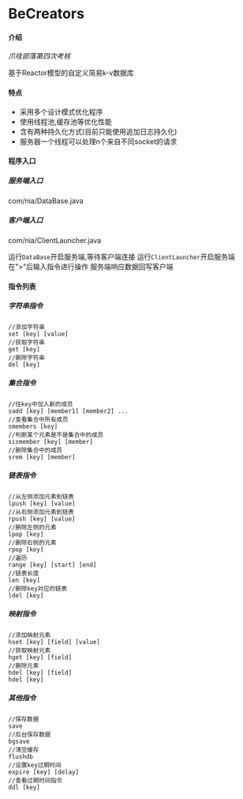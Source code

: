 # BeCreators

#### 介绍

*爪哇部落第四次考核*

基于Reactor模型的自定义简易k-v数据库

#### 特点
- 采用多个设计模式优化程序
- 使用线程池,缓存池等优化性能
- 含有两种持久化方式(目前只能使用追加日志持久化)
- 服务器一个线程可以处理n个来自不同socket的请求

#### 程序入口

##### 服务端入口
com/nia/DataBase.java

##### 客户端入口
com/nia/ClientLauncher.java

运行`DataBase`开启服务端,等待客户端连接
运行`ClientLauncher`开启服务端
在">"后输入指令进行操作
服务端响应数据回写客户端

#### 指令列表

##### 字符串指令

```
//添加字符串
set [key] [value]
//获取字符串
get [key]
//删除字符串
del [key]
```

##### 集合指令

```
//往key中加入新的成员
sadd [key] [member1] [member2] ...
//查看集合中所有成员
smembers [key]
//判断某个元素是不是集合中的成员
sismember [key] [member]
//删除集合中的成员
srem [key] [member]
```

##### 链表指令

```
//从左侧添加元素到链表
lpush [key] [value]
//从右侧添加元素到链表
rpush [key] [value]
//删除左侧的元素
lpop [key]
//删除右侧的元素
rpop [key]
//遍历
range [key] [start] [end]
//链表长度
len [key]
//删除key对应的链表
ldel [key]
```

##### 映射指令

```
//添加映射元素
hset [key] [field] [value]
//获取映射元素
hget [key] [field]
//删除元素
hdel [key] [field]
hdel [key] 
```

##### 其他指令
```
//保存数据
save
//后台保存数据
bgsave
//清空缓存
flushdb
//设置key过期时间
expire [key] [delay]
//查看过期时间指令
ddl [key] 
```







